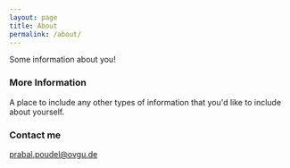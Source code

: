 ```yaml
---
layout: page
title: About
permalink: /about/
---
```


Some information about you!

### More Information

A place to include any other types of information that you'd like to include about yourself.

### Contact me

[prabal.poudel@ovgu.de](mailto:prabal.poudel@ovgu.de)
